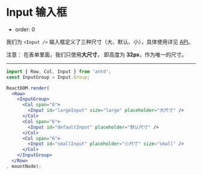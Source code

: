 # Input 输入框

- order: 0

我们为 `<Input />` 输入框定义了三种尺寸（大、默认、小），具体使用详见 [API](/components/form/#input)。

注意： 在表单里面，我们只使用**大尺寸**， 即高度为 **32px**，作为唯一的尺寸。

---


````jsx
import { Row, Col, Input } from 'antd';
const InputGroup = Input.Group;

ReactDOM.render(
  <Row>
    <InputGroup>
      <Col span="6">
        <Input id="largeInput" size="large" placeholder="大尺寸" />
      </Col>
      <Col span="6">
        <Input id="defaultInput" placeholder="默认尺寸" />
      </Col>
      <Col span="6">
        <Input id="smallInput" placeholder="小尺寸" size="small" />
      </Col>
    </InputGroup>
  </Row>
, mountNode);
````
